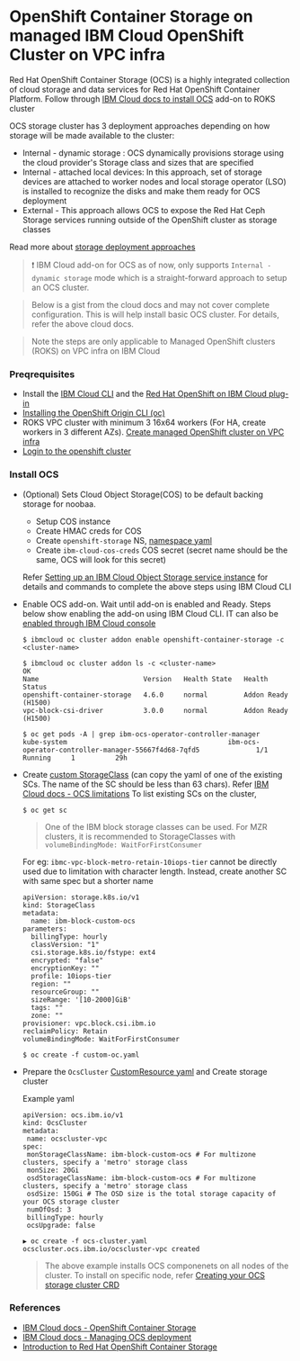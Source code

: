# OpenShift Container Storage on managed IBM Cloud OpenShift Cluster on VPC infra

Red Hat OpenShift Container Storage (OCS) is a highly integrated collection of cloud storage and data services for Red Hat OpenShift Container Platform. Follow through [IBM Cloud docs to install OCS](https://cloud.ibm.com/docs/openshift?topic=openshift-ocs-storage-prep) add-on to ROKS cluster 

OCS storage cluster has 3 deployment approaches depending on how storage will be made available to the cluster:

- Internal - dynamic storage : OCS dynamically provisions storage using the cloud provider's Storage class and sizes that are specified
- Internal - attached local devices: In this approach, set of storage devices are attached to worker nodes and local storage operator (LSO) is installed to recognize the disks and make them ready for OCS deployment
- External - This approach allows OCS to expose the Red Hat Ceph Storage services running outside of the OpenShift cluster as storage classes

Read more about [storage deployment approaches](https://access.redhat.com/documentation/en-us/red_hat_openshift_container_storage/4.6/html/planning_your_deployment/ocs-architecture_rhocs#storage-cluster-deployment-approaches_rhocs)

> :exclamation: IBM Cloud add-on for OCS as of now, only supports `Internal - dynamic storage` mode which is a straight-forward approach to setup an OCS cluster. 

> Below is a gist from the cloud docs and may not cover complete configuration. This is will help install basic OCS cluster. For details, refer the above cloud docs. 

> Note the steps are only applicable to Managed OpenShift clusters (ROKS) on VPC infra on IBM Cloud

### Preqrequisites

- Install the [IBM Cloud CLI](https://cloud.ibm.com/docs/cli?topic=cli-install-ibmcloud-cli) and the [Red Hat OpenShift on IBM Cloud plug-in](https://cloud.ibm.com/docs/openshift?topic=openshift-openshift-cli#cs_cli_install_steps)
- [Installing the OpenShift Origin CLI (oc)](https://cloud.ibm.com/docs/openshift?topic=openshift-openshift-cli#cli_oc)
- ROKS VPC cluster with minimum 3 16x64 workers (For HA, create workers in 3 different AZs). [Create managed OpenShift cluster on VPC infra](https://cloud.ibm.com/docs/openshift?topic=openshift-clusters#clusters_vpcg2)
- [Login to the openshift cluster](https://cloud.ibm.com/docs/openshift?topic=openshift-access_cluster#access_public_se)



### Install OCS

- (Optional) Sets Cloud Object Storage(COS) to be default backing storage for noobaa. 
    - Setup COS instance
    - Create HMAC creds for COS
    - Create `openshift-storage` NS, [namespace yaml](./os-namespace.yaml) 
    - Create `ibm-cloud-cos-creds` COS secret (secret name should be the same, OCS will look for this secret)
  
   Refer [Setting up an IBM Cloud Object Storage service instance](https://cloud.ibm.com/docs/openshift?topic=openshift-ocs-storage-install#ocs-create-cos) for details and commands to complete the above steps using IBM Cloud CLI 

- Enable OCS add-on. Wait until add-on is enabled and Ready. Steps below show enabling the add-on using IBM Cloud CLI. IT can also be [enabled through IBM Cloud console](https://cloud.ibm.com/docs/openshift?topic=openshift-ocs-storage-install#install-ocs-console)
    ```
    $ ibmcloud oc cluster addon enable openshift-container-storage -c <cluster-name>

    $ ibmcloud oc cluster addon ls -c <cluster-name>
    OK
    Name                          Version   Health State   Health Status   
    openshift-container-storage   4.6.0     normal         Addon Ready (H1500)   
    vpc-block-csi-driver          3.0.0     normal         Addon Ready (H1500)   

    $ oc get pods -A | grep ibm-ocs-operator-controller-manager
    kube-system                                        ibm-ocs-operator-controller-manager-55667f4d68-7qfd5              1/1     Running     1          29h
    ```

- Create [custom StorageClass](./custom-sc.yaml) (can copy the yaml of one of the existing SCs. The name of the SC should be less than 63 chars). Refer [IBM Cloud docs - OCS limitations](https://cloud.ibm.com/docs/openshift?topic=openshift-ocs-storage-cluster-setup#ocs-limitations)
   To list existing SCs on the cluster,
   ```
   $ oc get sc
   ```
   > One of the IBM block storage classes can be used. For MZR clusters, it is recommended to StorageClasses with `volumeBindingMode: WaitForFirstConsumer` 
   
    For eg:  `ibmc-vpc-block-metro-retain-10iops-tier`  cannot be directly used due to limitation with character length. Instead, create another SC with same spec but a shorter name
  

   ```
   apiVersion: storage.k8s.io/v1
   kind: StorageClass
   metadata:
     name: ibm-block-custom-ocs
   parameters:
     billingType: hourly
     classVersion: "1"
     csi.storage.k8s.io/fstype: ext4
     encrypted: "false"
     encryptionKey: ""
     profile: 10iops-tier
     region: ""
     resourceGroup: ""
     sizeRange: '[10-2000]GiB'
     tags: ""
     zone: ""
   provisioner: vpc.block.csi.ibm.io
   reclaimPolicy: Retain
   volumeBindingMode: WaitForFirstConsumer
  ```
  ```
  $ oc create -f custom-oc.yaml
  ```

- Prepare the `OcsCluster` [CustomResource yaml](./ocs-cluster.yaml) and Create storage cluster

    Example yaml
    ```
    apiVersion: ocs.ibm.io/v1
    kind: OcsCluster
    metadata:
     name: ocscluster-vpc
    spec:
     monStorageClassName: ibm-block-custom-ocs # For multizone clusters, specify a 'metro' storage class
     monSize: 20Gi
     osdStorageClassName: ibm-block-custom-ocs # For multizone clusters, specify a 'metro' storage class
     osdSize: 150Gi # The OSD size is the total storage capacity of your OCS storage cluster
     numOfOsd: 3
     billingType: hourly
     ocsUpgrade: false
    ```
    ```
    ▶ oc create -f ocs-cluster.yaml 
    ocscluster.ocs.ibm.io/ocscluster-vpc created
    ```
    > The above example installs OCS componenets on all nodes of the cluster. To install on specific node, refer [Creating your OCS storage cluster CRD](https://cloud.ibm.com/docs/openshift?topic=openshift-ocs-storage-cluster-setup#ocs-vpc-deploy-crd)

### References
- [IBM Cloud docs - OpenShift Container Storage](https://cloud.ibm.com/docs/openshift?topic=openshift-ocs-storage-prep)
- [IBM Cloud docs - Managing OCS deployment](https://cloud.ibm.com/docs/openshift?topic=openshift-ocs-manage-deployment)
- [Introduction to Red Hat OpenShift Container Storage](https://access.redhat.com/documentation/en-us/red_hat_openshift_container_storage/4.6/html/planning_your_deployment/introduction-to-openshift-container-storage-4_rhocs)

